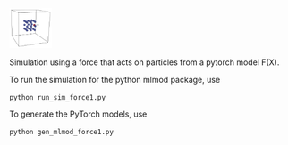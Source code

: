 <p align="left">
<img src="doc_img/force1.png" width="15%"> 
</p>

Simulation using a force that acts on particles from a pytorch model F(X).

To run the simulation for the python mlmod package, use 

```python run_sim_force1.py```

To generate the PyTorch models, use 

```python gen_mlmod_force1.py```

